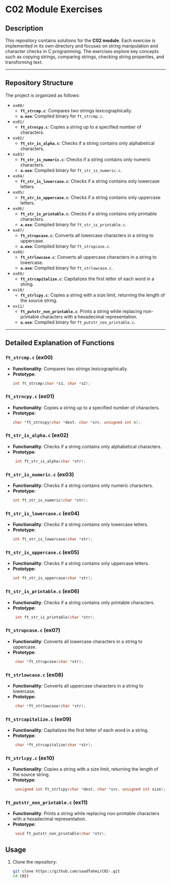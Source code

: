 # C02 Module Exercises

## Description

This repository contains solutions for the **C02 module**. Each exercise is implemented in its own directory and focuses on string manipulation and character checks in C programming. The exercises explore key concepts such as copying strings, comparing strings, checking string properties, and transforming text.

---

## Repository Structure

The project is organized as follows:

- `ex00/`
  - **`ft_strcmp.c`**: Compares two strings lexicographically.
  - **`a.exe`**: Compiled binary for `ft_strcmp.c`.
- `ex01/`
  - **`ft_strncpy.c`**: Copies a string up to a specified number of characters.
- `ex02/`
  - **`ft_str_is_alpha.c`**: Checks if a string contains only alphabetical characters.
- `ex03/`
  - **`ft_str_is_numeric.c`**: Checks if a string contains only numeric characters.
  - **`a.exe`**: Compiled binary for `ft_str_is_numeric.c`.
- `ex04/`
  - **`ft_str_is_lowercase.c`**: Checks if a string contains only lowercase letters.
- `ex05/`
  - **`ft_str_is_uppercase.c`**: Checks if a string contains only uppercase letters.
- `ex06/`
  - **`ft_str_is_printable.c`**: Checks if a string contains only printable characters.
  - **`a.exe`**: Compiled binary for `ft_str_is_printable.c`.
- `ex07/`
  - **`ft_strupcase.c`**: Converts all lowercase characters in a string to uppercase.
  - **`a.exe`**: Compiled binary for `ft_strupcase.c`.
- `ex08/`
  - **`ft_strlowcase.c`**: Converts all uppercase characters in a string to lowercase.
  - **`a.exe`**: Compiled binary for `ft_strlowcase.c`.
- `ex09/`
  - **`ft_strcapitalize.c`**: Capitalizes the first letter of each word in a string.
- `ex10/`
  - **`ft_strlcpy.c`**: Copies a string with a size limit, returning the length of the source string.
- `ex11/`
  - **`ft_putstr_non_printable.c`**: Prints a string while replacing non-printable characters with a hexadecimal representation.
  - **`a.exe`**: Compiled binary for `ft_putstr_non_printable.c`.

---

## Detailed Explanation of Functions

### `ft_strcmp.c` (ex00)
- **Functionality**: Compares two strings lexicographically.
- **Prototype**:
  ```c
  int ft_strcmp(char *s1, char *s2);
### `ft_strncpy.c` (ex01)
- **Functionality**: Copies a string up to a specified number of characters.
- **Prototype**:
  ```c
  char *ft_strncpy(char *dest, char *src, unsigned int n);
### `ft_str_is_alpha.c` (ex02)
- **Functionality**: Checks if a string contains only alphabetical characters.
- **Prototype**:
  ```c
   int ft_str_is_alpha(char *str);
### `ft_str_is_numeric.c` (ex03)
- **Functionality**: Checks if a string contains only numeric characters.
- **Prototype**:
  ```c
  int ft_str_is_numeric(char *str);
### `ft_str_is_lowercase.c` (ex04)
- **Functionality**: Checks if a string contains only lowercase letters.
- **Prototype**:
  ```c
  int ft_str_is_lowercase(char *str);
### `ft_str_is_uppercase.c` (ex05)
- **Functionality**: Checks if a string contains only uppercase letters.
- **Prototype**:
  ```c
  int ft_str_is_uppercase(char *str);
### `ft_str_is_printable.c` (ex06)
- **Functionality**: Checks if a string contains only printable characters.
- **Prototype**:
  ```c
   int ft_str_is_printable(char *str);
### `ft_strupcase.c` (ex07)
- **Functionality**: Converts all lowercase characters in a string to uppercase.
- **Prototype**:
  ```c
   char *ft_strupcase(char *str);
### `ft_strlowcase.c` (ex08)
- **Functionality**: Converts all uppercase characters in a string to lowercase.
- **Prototype**:
  ```c
   char *ft_strlowcase(char *str);
### `ft_strcapitalize.c` (ex09)
- **Functionality**: Capitalizes the first letter of each word in a string.
- **Prototype**:
  ```c
   char *ft_strcapitalize(char *str);
### `ft_strlcpy.c` (ex10)
- **Functionality**: Copies a string with a size limit, returning the length of the source string.
- **Prototype**:
  ```c
   unsigned int ft_strlcpy(char *dest, char *src, unsigned int size);
### `ft_putstr_non_printable.c` (ex11)
- **Functionality**: Prints a string while replacing non-printable characters with a hexadecimal representation.
- **Prototype**:
  ```c
   void ft_putstr_non_printable(char *str);
## Usage

1. Clone the repository:

   ```bash
   git clone https://github.com/saadfahmi/C02-.git
   cd C02)


  
  
  
